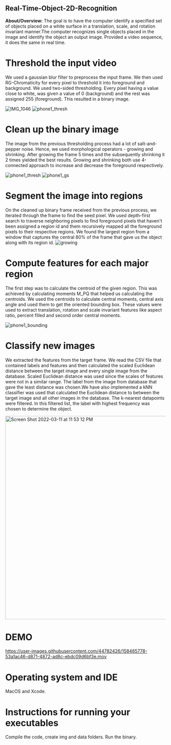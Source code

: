 ## Real-Time-Object-2D-Recognition

**About/Overview:**
The goal is to have the computer identify a specified set of objects placed on a white surface in a translation, scale, and rotation invariant manner.The computer recognizes single objects placed in the image and identify the object an output image. Provided a video sequence, it does the same in real time.

# Threshold the input video

We used a gaussian blur filter to preprocess the input frame. We then used RG-Chromaticity for every pixel to threshold it into foreground and background. We used two-sided thresholding. Every pixel having a value close to white, was given a value of 0 (background) and the rest was assigned 255 (foreground). This resulted in a binary image.

![IMG_1046](https://user-images.githubusercontent.com/44782426/158461881-a44244b8-9b44-45fa-b60d-310990e0cc4d.JPG)
![phone1_thresh](https://user-images.githubusercontent.com/44782426/158461897-aef0094a-1cc0-4c76-b969-09978f3e0bd3.jpg)

# Clean up the binary image

The image from the previous thresholding process had a lot of salt-and-pepper noise. Hence, we used morphological operators - growing and shrinking. After growing the frame 5 times and the subsequently shrinking it 2 times yielded the best results. Growing and shrinking both use 4-connected approach to increase and decrease the foreground respectively.

![phone1_thresh](https://user-images.githubusercontent.com/44782426/158462323-6fd5da17-a84e-4552-9cdb-bf6e6de5104c.jpg)
![phone1_gs](https://user-images.githubusercontent.com/44782426/158462330-b9b9c492-2020-47fe-903d-5392d26522a9.jpg)

# Segment the image into regions

On the cleaned up binary frame received from the previous process, we iterated through the frame to find the seed pixel. We used depth-first search to traverse neighboring pixels to find foreground pixels that haven't been assigned a region id and them recursively mapped all the foreground pixels to their respective regions. We found the largest region from a window that captures the central 80% of the frame that gave us the object along with its region id.
![growing](https://user-images.githubusercontent.com/44782426/158466551-9a648306-f064-49de-acd9-55c93a292c9e.png)


# Compute features for each major region

The first step was to calculate the centroid of the given region. This was achieved by calculating moments M_PQ that helped us calculating the centroids. We used the centroids to calculate central moments, central axis angle and used them to get the oriented bounding box. These values were used to extract translation, rotation and scale invariant features like aspect ratio, percent filled and second order central moments.

![phone1_bounding](https://user-images.githubusercontent.com/44782426/158462818-fb7384ce-28b2-4abe-a7ed-5438fb53175e.jpg)

# Classify new images

We extracted the features from the target frame. We read the CSV file that contained labels and features and then calculated the scaled Euclidean distance between the target image and every single image from the database. Scaled Euclidean distance was used since the scales of features were not in a similar range. The label from the image from database that gave the least distance was chosen.We have also implemented a kNN classifier was used that calculated the Euclidean distance to between the target image and all other images in the database. The k-nearest datapoints were filtered. In this filtered list, the label with highest frequency was chosen to determine the object.

<img width="637" alt="Screen Shot 2022-03-11 at 11 53 12 PM" src="https://user-images.githubusercontent.com/44782426/158463044-ba0cc795-d986-4fa9-9ad1-8270d04ca58f.png">


# DEMO

https://user-images.githubusercontent.com/44782426/158465778-53a1ac46-d871-4872-ad8c-ebdc09d6bf3e.mov

# Operating system and IDE

MacOS and Xcode.

# Instructions for running your executables

Compile the code, create img and data folders. Run the binary. 
